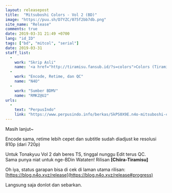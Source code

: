 ```yaml
---
layout: releasepost
title:  "Mitsuboshi Colors - Vol 2 (BD)"
image: "https://puu.sh/D7YZC/075f2bb7db.png"
site_name: "Release"
comments: true
date: 2019-03-31 21:49 +0700
lang: "id_ID"
tags: ["bd", "mitcol", "serial"]
date: 2019-03-31
staff_list:
  - 
    work: "Skrip Asli"
    name: '<a href="http://tiramisu.fansub.id/?s=colors">Colors (Tiramisu & Sora Iro)</a>'
  - 
    work: "Encode, Retime, dan QC"
    name: "N4O"
  - 
    work: "Sumber BDMV"
    name: "RMKZ@U2"
urls:
  - 
    text: "PerpusIndo"
    link: "https://www.perpusindo.info/berkas/SkPS0X9E.n4o-mitsuboshi-colors-vol-2-bd-810p"
---
```

Masih lanjut~

Encode sama, retime lebih cepet dan subtitle sudah diadjust ke resolusi 810p (dari 720p)

Untuk Tonakyuu Vol 2 dah beres TS, tinggal nunggu Edit terus QC.<br>
Sama punya niat untuk nge-BDin Wataten! Rilisan **[Chiira-Tiramisu]**

Oh iya, status garapan bisa di cek di laman utama rilisan: [https://blog.n4o.xyz/release](https://blog.n4o.xyz/release#progress)

Langsung saja donlot dan sebarkan.
